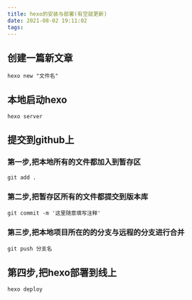```yaml
---
title: hexo的安装与部署(有空就更新)
date: 2021-08-02 19:11:02
tags:
---
```

## 创建一篇新文章
```
hexo new "文件名"
```
## 本地启动hexo
```
hexo server
```
## 提交到github上
### 第一步,把本地所有的文件都加入到暂存区
```
git add .
```
### 第二步,把暂存区所有的文件都提交到版本库
```
git commit -m '这里随意填写注释'
```
### 第三步,把本地项目所在的的分支与远程的分支进行合并
```
git push 分支名
```
## 第四步,把hexo部署到线上
```
hexo deploy
```
